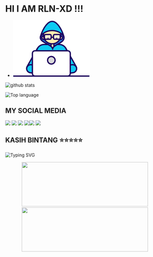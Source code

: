 
# HI I AM RLN-XD !!!

- ![Alt text](https://github.com/MRVIVEK-CODER/MRVIVEK-CODER/raw/main/Developer.gif)

</p>


![github stats](https://github-readme-stats.vercel.app/api?username=R4L4N-XD&show_icons=true&theme=dark)

<img src="https://github-readme-stats.vercel.app/api/top-langs/?username=R4L4N-XD&layout=compact" alt="Top language">

## MY SOCIAL MEDIA
[![](https://img.shields.io/badge/Github-black?logo=Github&logoColor=black&labelColor=white)](https://github.com/R4L4N-XD) [![](https://img.shields.io/badge/Youtube-red?logo=Youtube&logoColor=red&labelColor=white)](https://youtube.com/channel/UCwCRIqqgKIalGxA1lTs6gWg) [![](https://img.shields.io/badge/Telegram-blue?logo=Telegram&logoColor=red&labelColor=white)](https://t.me/@mhmmdrakha)
[![](https://img.shields.io/badge/Facebook-blue?logo=Facebook&logoColor=blue&labelColor=white)](https://www.facebook.com/legend.alvino)[![](https://img.shields.io/badge/Instagram-red?logo=Instagram&logoColor=red&labelColor=white)](https://www.instagram.com/ralan.25) [![](https://img.shields.io/badge/Whatsapp-CHAT-red?logo=Whatsapp&logoColor=Brightgreen&labelColor=white)](https://wa.me/+6288286384163?text=Asalamualaikum+Kak+R4L4N+Ganteng)
## KASIH BINTANG ⭐⭐⭐⭐⭐
![Typing SVG](https://readme-typing-svg.herokuapp.com?lines=Selamat+Menikmati-Muridku....!+)

<p align="center">
<a href="https://github.com/R4L4N-XD/spamriper"><img width="400" height="140" src="https://github-readme-stats.vercel.app/api/pin/?username=Dapunta&repo=sakera&theme=chartreuse-dark"></a>
<a href="https://github.com/R4L4N-XD/Py-Fuscate"><img width="400" height="140" src="https://github-readme-stats.vercel.app/api/pin/?username=Dapunta&repo=elite&theme=chartreuse-dark"></a>
